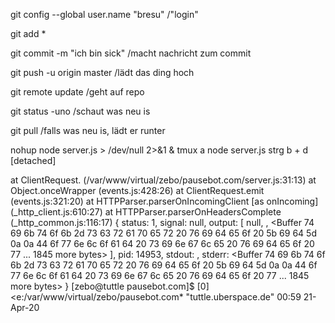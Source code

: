git config --global user.name "bresu" /"login"

git add *

git commit -m "ich bin sick" /macht nachricht zum commit

git push -u origin master /lädt das ding hoch

git remote update /geht auf repo

git status -uno /schaut was neu is

git pull /falls was neu is, lädt er runter

nohup node server.js > /dev/null 2>&1 &
tmux a
node server.js
strg b + d
[detached]

at ClientRequest.<anonymous> (/var/www/virtual/zebo/pausebot.com/server.js:31:13)
   at Object.onceWrapper (events.js:428:26)
   at ClientRequest.emit (events.js:321:20)
   at HTTPParser.parserOnIncomingClient [as onIncoming] (_http_client.js:610:27)
   at HTTPParser.parserOnHeadersComplete (_http_common.js:116:17) {
 status: 1,
 signal: null,
 output: [
   null,
   <Buffer >,
   <Buffer 74 69 6b 74 6f 6b 2d 73 63 72 61 70 65 72 20 76 69 64 65 6f 20 5b 69 64 5d 0a 0a 44 6f 77 6e 6c 6f 61 64 20 73 69 6e 67 6c 65 20 76 69 64 65 6f 20 77 ... 1845 more bytes>
 ],
 pid: 14953,
 stdout: <Buffer >,
 stderr: <Buffer 74 69 6b 74 6f 6b 2d 73 63 72 61 70 65 72 20 76 69 64 65 6f 20 5b 69 64 5d 0a 0a 44 6f 77 6e 6c 6f 61 64 20 73 69 6e 67 6c 65 20 76 69 64 65 6f 20 77 ... 1845 more bytes>
}
[zebo@tuttle pausebot.com]$
[0] <e:/var/www/virtual/zebo/pausebot.com* "tuttle.uberspace.de" 00:59 21-Apr-20

